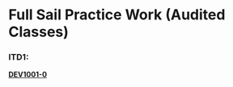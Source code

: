 # Full Sail Practice Work (Audited Classes) 

### **ITD1:** 
[**DEV1001-0**](https://github.com/Hazey8709/FS_practice/tree/main/DEV1001-0)
